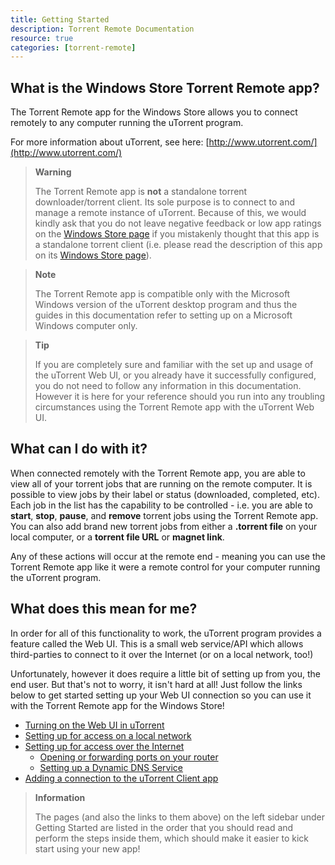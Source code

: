 ```yaml
---
title: Getting Started
description: Torrent Remote Documentation
resource: true
categories: [torrent-remote]
---
```


## What is the Windows Store Torrent Remote app?

The  Torrent Remote app  for the Windows Store allows you to connect remotely to any computer running the uTorrent program.  

For more information about uTorrent, see here:  [http://www.utorrent.com/](http://www.utorrent.com/)  

> **Warning**
> 
> The  Torrent Remote app  is  **not**  a standalone torrent
> downloader/torrent client. Its sole purpose is to connect to and
> manage a remote instance of uTorrent. Because of this, we would kindly
> ask that you do not leave negative feedback or low app ratings on the 
> [Windows Store
> page](http://apps.microsoft.com/windows/app/utorrent-client/e52814e4-c3f8-49d5-8ec4-bf27140cc8df)
> if you mistakenly thought that this app is a standalone torrent client
> (i.e. please read the description of this app on its  [Windows Store
> page](http://apps.microsoft.com/windows/app/utorrent-client/e52814e4-c3f8-49d5-8ec4-bf27140cc8df)).
> 

> **Note**
> 
> The  Torrent Remote app  is compatible only with the Microsoft Windows
> version of the uTorrent desktop program and thus the guides in this
> documentation refer to setting up on a Microsoft Windows computer
> only.

>**Tip**
>
> If you are completely sure and familiar with the set up and usage of
> the uTorrent Web UI, or you already have it successfully configured,
> you do not need to follow any information in this documentation.
> However it is here for your reference should you run into any
> troubling circumstances using the  Torrent Remote app  with the
> uTorrent Web UI.

## What can I do with it?

When connected remotely with the  Torrent Remote app, you are able to view all of your torrent jobs that are running on the remote computer. It is possible to view jobs by their label or status (downloaded, completed, etc). Each job in the list has the capability to be controlled - i.e. you are able to  **start**,  **stop**,  **pause**, and  **remove**  torrent jobs using the  Torrent Remote app. You can also add brand new torrent jobs from either a  **.torrent file**  on your local computer, or a  **torrent file URL**  or  **magnet link**.

Any of these actions will occur at the remote end - meaning you can use the  Torrent Remote app  like it were a remote control for your computer running the uTorrent program.

## What does this mean for me?

In order for all of this functionality to work, the uTorrent program provides a feature called the Web UI. This is a small web service/API which allows third-parties to connect to it over the Internet (or on a local network, too!)

Unfortunately, however it does require a little bit of setting up from you, the end user. But that's not to worry, it isn't hard at all! Just follow the links below to get started setting up your Web UI connection so you can use it with the  Torrent Remote app  for the Windows Store!

-   [Turning on the Web UI in uTorrent](https://docs.scidoner.com/display/UCD/Turning+on+the+Web+UI+in+uTorrent)
-   [Setting up for access on a local network](https://docs.scidoner.com/display/UCD/Setting+up+for+access+on+a+local+network)
-   [Setting up for access over the Internet](https://docs.scidoner.com/display/UCD/Setting+up+for+access+over+the+Internet)  
    -   [Opening or forwarding ports on your router](https://docs.scidoner.com/display/UCD/Opening+or+forwarding+ports+on+your+router)
    -   [Setting up a Dynamic DNS Service](https://docs.scidoner.com/display/UCD/Setting+up+a+Dynamic+DNS+Service)
-   [Adding a connection to the uTorrent Client app](https://docs.scidoner.com/display/UCD/Adding+a+connection+to+the+uTorrent+Client+app)

> **Information**
> 
> The pages (and also the links to them above) on the left sidebar under
> Getting Started are listed in the order that you should read and
> perform the steps inside them, which should make it easier to kick
> start using your new app!
